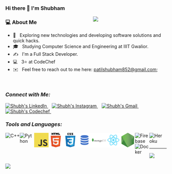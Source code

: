 ### Hi there 👋 I'm Shubham


<img align='right' src="https://media.giphy.com/media/M9gbBd9nbDrOTu1Mqx/giphy.gif" width="230">

### 💻 About Me

- 🤔 &nbsp; Exploring new technologies and developing software solutions and quick hacks.
- 🎓 &nbsp; Studying Computer Science and Engineering at IIIT Gwalior.
- ✍️ &nbsp; I'm a Full Stack Developer.
- 💻 &nbsp; 3⭐️ at CodeChef
- ✉️ &nbsp; Feel free to reach out to me here: <patilshubham852@gmail.com>;
<br/>

<h3><i><b>Connect with Me:</b></i></h3>
<p align="left">
<a href="https://www.linkedin.com/in/shubham-patil-596175191/" target="blank">
  <img alt="Shubh's LinkedIn" width="35px" src="https://cdn-icons-png.flaticon.com/512/174/174857.png"/>
</a> &nbsp;&nbsp;
  
<a href="https://www.instagram.com/shubham_2402/" target="blank">
  <img alt="Shubh's Instagram" width="35px" src="https://cdn-icons-png.flaticon.com/512/174/174855.png" />
</a> &nbsp;&nbsp;
  
<a href="mailto:patilshubham852@gmail.com" target="blank">
  <img alt="Shubh's Gmail" width="35px" src="https://cdn-icons-png.flaticon.com/512/732/732200.png" />
</a> &nbsp;&nbsp;
 
 <a href="https://www.codechef.com/users/shubh_2402" target="blank">
  <img alt="Shubh's Codechef" width="35px" src="https://icons-for-free.com/iconfiles/png/512/codechef-1324440139527402917.png" />
</a> &nbsp;&nbsp;
  
</p>

<h3><i><b>Tools and Languages:</b></i></h3>

<img align="left" width="45px" alt="C++" src="https://upload.wikimedia.org/wikipedia/commons/thumb/1/18/ISO_C%2B%2B_Logo.svg/306px-ISO_C%2B%2B_Logo.svg.png">

 <img  align="left"   width="45px" alt="Python" src="https://cdn3.iconfinder.com/data/icons/logos-and-brands-adobe/512/267_Python-512.png">
 
 <img  align="left" alt="JavaScript" width="45px" src="https://raw.githubusercontent.com/github/explore/80688e429a7d4ef2fca1e82350fe8e3517d3494d/topics/javascript/javascript.png" />
 
  <img align="left" alt="HTML5" width="45px" src="https://raw.githubusercontent.com/github/explore/80688e429a7d4ef2fca1e82350fe8e3517d3494d/topics/html/html.png" />
  
  <img align="left"  alt="CSS3" width="45px" src="https://raw.githubusercontent.com/github/explore/80688e429a7d4ef2fca1e82350fe8e3517d3494d/topics/css/css.png" />
  
  <img  align="left" alt="SQL" width="45px" src="https://raw.githubusercontent.com/github/explore/80688e429a7d4ef2fca1e82350fe8e3517d3494d/topics/sql/sql.png" />
  
   <img  align="left" alt="Mongodb" width="45px" src="https://raw.githubusercontent.com/github/explore/80688e429a7d4ef2fca1e82350fe8e3517d3494d/topics/mongodb/mongodb.png" />
   
   <img  align="left" alt="React" width="45px" src="https://raw.githubusercontent.com/github/explore/80688e429a7d4ef2fca1e82350fe8e3517d3494d/topics/react/react.png" />
   
   <img  align="left"  alt="Nodejs" width="45px" src="https://raw.githubusercontent.com/github/explore/80688e429a7d4ef2fca1e82350fe8e3517d3494d/topics/nodejs/nodejs.png" />
   
   <img  align="left" alt="Firebase" width="45px" src="https://cdn4.iconfinder.com/data/icons/google-i-o-2016/512/google_firebase-2-512.png">
   
   <img  align="left" alt="Heroku" width="45px" src="https://img.icons8.com/color/452/heroku.png">
   
   <img  align="left" alt="Docker" width="45px" src="https://www.docker.com/sites/default/files/d8/styles/role_icon/public/2019-07/Moby-logo.png?itok=sYH_JEaJ">
    <br><br>
<hr>
 <p >
<img  src="https://github-readme-stats.vercel.app/api?username=Shubh-2402&show_icons=true">
</p>

<p align>
	  <img src="https://github-readme-streak-stats.herokuapp.com/?user=Shubh-2402" />
</p>
    



